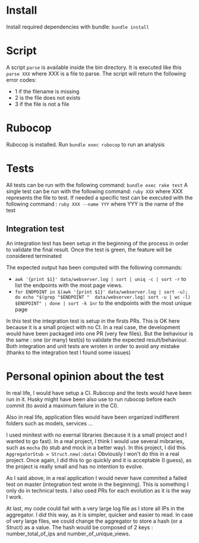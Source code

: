 # Install
Install required dependencies with bundle: `bundle install`

# Script
A script `parse` is available inside the bin directory. It is executed like this `parse XXX` where XXX is a file to parse.
The script will return the following error codes:
  * 1 if the filename is missing
  * 2 is the file does not exists
  * 3 if the file is not a file

# Rubocop
Rubocop is installed. Run `bundle exec rubocop` to run an analysis
# Tests
All tests can be run with the following command: `bundle exec rake test`
A single test can be run with the following command: `ruby XXX` where XXX represents the file to test. If needed a specific test can be executed with the following command : `ruby XXX --name YYY` where YYY is the name of the test

## Integration  test
An integration test has been setup in the beginning of the process in order to validate the final result. Once the test is green, the feature will be considered terminated

The expected output has been computed with the following commands:
* `awk '{print $1}' data/webserver.log | sort | uniq -c | sort -r` to list the endpoints with the most page views.
* `for ENDPOINT in $(awk '{print $1}' data/webserver.log | sort -u); do echo "$(grep "$ENDPOINT "  data/webserver.log| sort -u | wc -l) $ENDPOINT" ; done | sort -k 1nr` to the endpoints with the most unique page

In this test the integration test is setup in the firsts PRs. This is OK here because it is a small project with no CI. In a real case, the development would have been packaged into one PR (very few files). But the behaviour is the same : one (or many) test(s) to validate the expected result/behaviour. Both integration and unit tests are wroten in order to avoid any mistake (thanks to the integration test I found some issues)

# Personal opinion about the test
In real life, I would have setup a CI. Rubocop and the tests would have been run in it. Husky might have been also use to run rubocop before each commit (to avoid a maximum failure in the CI).

Also in real life, application files would have been organized indifferent folders such as models, services ...

I used minitest with no exernal libraries (because it is a small project and I wanted to go fast). In a real project, I think I would use several mibraries, such as `mocha` (to stub and mock in a better way). In this project, I did this. `AggregatorStub = Struct.new(:data)` Obviously I won't do this in a real project. Once again, I did this to go quickly and it is acceptable (I guess), as the project is really small and has no intention to evolve.

As I said above, in a real application I would never have commited a failed test on master (integration test wrote in the beginning). This is something I only do in technical tests. I also used PRs for each evolution as it is the way I work.

At last, my code could fail with a very large log file as I store all IPs in the aggregator. I did this way, as it is simpler, quicker and easier to read. In case of very large files, we could change the aggregator to store a hash (or a Struct) as a value. The hash would be composed of 2 keys : number_total_of_ips and number_of_unique_views.
